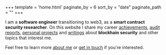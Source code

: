 +++
template = 'home.html'
paginate_by = 6
sort_by = "date"
paginate_path = ""
+++

I am a **software engineer** transitioning to web3, as a **smart contract security researcher**. On this website I share my career [achievements](/achievements), [audit reports](/audits), [personal projects](/coding) and [writings](/articles) about **blockhain security** and other topics that interest me.

Feel free to learn more [about me](/about) or [get in touch](/contacts) if you're interested.

